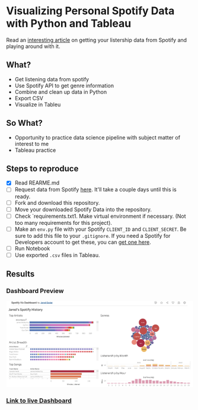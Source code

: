 # Visualizing Personal Spotify Data with Python and Tableau

Read an [interesting article](https://towardsdatascience.com/visualizing-spotify-data-with-python-tableau-687f2f528cdd) on getting your listership data from Spotify and playing around with it.

## What?

- Get listening data from spotify
- Use Spotify API to get genre information
- Combine and clean up data in Python
- Export CSV
- Visualize in Tableu

## So What?

- Opportunity to practice data science pipeline with subject matter of interest to me
- Tableau practice

## Steps to reproduce

- [x] Read REARME.md
- [ ] Request data from Spotify [here](https://www.spotify.com/us/account/privacy/). It'll take a couple days until this is ready.
- [ ] Fork and download this repository.
- [ ] Move your downloaded Spotify Data into the repository.
- [ ] Check `requirements.txt1. Make virtual environment if necessary. (Not too many requirements for this project).
- [ ] Make an `env.py` file with your Spotify `CLIENT_ID` and `CLIENT_SECRET`. Be sure to add this file to your `.gitignore`. If you need a Spotify for Developers account to get these, you can [get one here](https://developer.spotify.com/dashboard/).
- [ ] Run Notebook
- [ ] Use exported `.csv` files in Tableau. 

## Results

### Dashboard Preview

![Preview](spot_preview.png)

### [Link to live Dashboard](https://public.tableau.com/app/profile/jared.godar/viz/SpotifyVizDashboard/PremiumDashboard?publish=yes)
